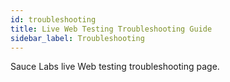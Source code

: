```yaml
---
id: troubleshooting
title: Live Web Testing Troubleshooting Guide
sidebar_label: Troubleshooting
---
```


Sauce Labs live Web testing troubleshooting page.